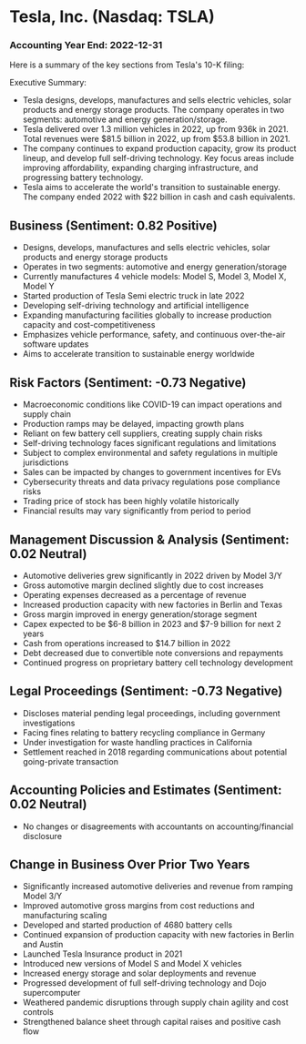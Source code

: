 # Tesla, Inc. (Nasdaq: TSLA)

### Accounting Year End: 2022-12-31

Here is a summary of the key sections from Tesla's 10-K filing:

Executive Summary:

- Tesla designs, develops, manufactures and sells electric vehicles, solar products and energy storage products. The company operates in two segments: automotive and energy generation/storage.
- Tesla delivered over 1.3 million vehicles in 2022, up from 936k in 2021. Total revenues were $81.5 billion in 2022, up from $53.8 billion in 2021. 
- The company continues to expand production capacity, grow its product lineup, and develop full self-driving technology. Key focus areas include improving affordability, expanding charging infrastructure, and progressing battery technology.
- Tesla aims to accelerate the world's transition to sustainable energy. The company ended 2022 with $22 billion in cash and cash equivalents.

## Business (Sentiment: 0.82 Positive)

- Designs, develops, manufactures and sells electric vehicles, solar products and energy storage products
- Operates in two segments: automotive and energy generation/storage
- Currently manufactures 4 vehicle models: Model S, Model 3, Model X, Model Y
- Started production of Tesla Semi electric truck in late 2022
- Developing self-driving technology and artificial intelligence
- Expanding manufacturing facilities globally to increase production capacity and cost-competitiveness
- Emphasizes vehicle performance, safety, and continuous over-the-air software updates
- Aims to accelerate transition to sustainable energy worldwide

## Risk Factors (Sentiment: -0.73 Negative)

- Macroeconomic conditions like COVID-19 can impact operations and supply chain
- Production ramps may be delayed, impacting growth plans
- Reliant on few battery cell suppliers, creating supply chain risks 
- Self-driving technology faces significant regulations and limitations
- Subject to complex environmental and safety regulations in multiple jurisdictions
- Sales can be impacted by changes to government incentives for EVs
- Cybersecurity threats and data privacy regulations pose compliance risks
- Trading price of stock has been highly volatile historically
- Financial results may vary significantly from period to period

## Management Discussion & Analysis (Sentiment: 0.02 Neutral) 

- Automotive deliveries grew significantly in 2022 driven by Model 3/Y
- Gross automotive margin declined slightly due to cost increases
- Operating expenses decreased as a percentage of revenue
- Increased production capacity with new factories in Berlin and Texas
- Gross margin improved in energy generation/storage segment
- Capex expected to be $6-8 billion in 2023 and $7-9 billion for next 2 years 
- Cash from operations increased to $14.7 billion in 2022
- Debt decreased due to convertible note conversions and repayments
- Continued progress on proprietary battery cell technology development

## Legal Proceedings (Sentiment: -0.73 Negative)

- Discloses material pending legal proceedings, including government investigations
- Facing fines relating to battery recycling compliance in Germany
- Under investigation for waste handling practices in California 
- Settlement reached in 2018 regarding communications about potential going-private transaction

## Accounting Policies and Estimates (Sentiment: 0.02 Neutral)

- No changes or disagreements with accountants on accounting/financial disclosure

## Change in Business Over Prior Two Years

- Significantly increased automotive deliveries and revenue from ramping Model 3/Y
- Improved automotive gross margins from cost reductions and manufacturing scaling
- Developed and started production of 4680 battery cells 
- Continued expansion of production capacity with new factories in Berlin and Austin
- Launched Tesla Insurance product in 2021
- Introduced new versions of Model S and Model X vehicles
- Increased energy storage and solar deployments and revenue
- Progressed development of full self-driving technology and Dojo supercomputer
- Weathered pandemic disruptions through supply chain agility and cost controls
- Strengthened balance sheet through capital raises and positive cash flow